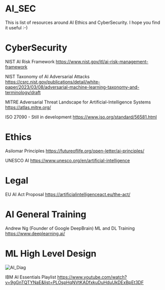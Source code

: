 # AI_SEC
This is list of resources around AI Ethics and CyberSecurity.
I hope you find it useful :-)

CyberSecurity
=============
NIST AI Risk Framework
https://www.nist.gov/itl/ai-risk-management-framework

NIST Taxonomy of AI Adversarial Attacks
https://csrc.nist.gov/publications/detail/white-paper/2023/03/08/adversarial-machine-learning-taxonomy-and-terminology/draft

MITRE Adversarial Threat Landscape for Artificial-Intelligence Systems
https://atlas.mitre.org/

ISO 27090 - Still in development
https://www.iso.org/standard/56581.html

Ethics
=============
Asilomar Principles
https://futureoflife.org/open-letter/ai-principles/

UNESCO AI
https://www.unesco.org/en/artificial-intelligence

Legal
=============
EU AI Act Proposal
https://artificialintelligenceact.eu/the-act/

AI General Training
=============
Andrew Ng (Founder of Google DeepBrain) ML and DL Training 
https://www.deeplearning.ai/


ML High Level Design
=============
![AI_Diag](https://user-images.githubusercontent.com/33955667/229309002-48361569-dfea-4dec-bc56-932e1cb8a0e2.jpg)


IBM AI Essentials Playlist
https://www.youtube.com/watch?v=9gGnTQTYNaE&list=PLOspHqNVtKADfxkuDuHduUkDExBpEt3DF
